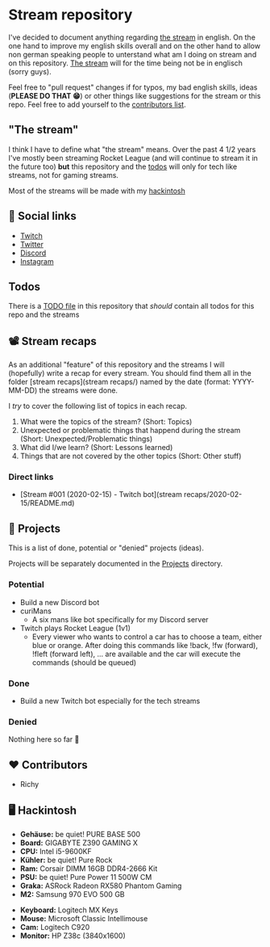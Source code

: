 # Stream repository

I've decided to document anything regarding [the stream](#the-stream) in english. On the one hand to improve my english skills overall and on the other hand to allow non german speaking people to unterstand what am I doing on stream and on this repository. [The stream](#the-stream) will for the time being not be in englisch (sorry guys).

Feel free to "pull request" changes if for typos, my bad english skills, ideas (**PLEASE DO THAT 😁**) or other things like suggestions for the stream or this repo. Feel free to add yourself to the [contributors list](#-contributors).

## "The stream"

I think I have to define what "the stream" means. Over the past 4 1/2 years I've mostly been streaming Rocket League (and will continue to stream it in the future too) **but** this repository and the [todos](#todos) will only for tech like streams, not for gaming streams.

Most of the streams will be made with my [hackintosh](#-hackintosh)

## 🔗 Social links

-   [Twitch](https://www.twitch.tv/curi0sDE)
-   [Twitter](https://www.twitter.com/curi0sDE)
-   [Discord](https://discord.gg/curi0sDE)
-   [Instagram](https://www.instagram.com/curi0sDE)

## Todos

There is a [TODO file](TODO) in this repository that _should_ contain all todos for this repo and the streams

## 📽️ Stream recaps

As an additional "feature" of this repository and the streams I will (hopefully) write a recap for every stream. You should find them all in the folder [stream recaps](stream recaps/) named by the date (format: YYYY-MM-DD) the streams were done.

I _try_ to cover the following list of topics in each recap.

1. What were the topics of the stream? (Short: Topics)
2. Unexpected or problematic things that happend during the stream (Short: Unexpected/Problematic things)
3. What did I/we learn? (Short: Lessons learned)
4. Things that are not covered by the other topics (Short: Other stuff)

### Direct links

-   [Stream #001 (2020-02-15) - Twitch bot](stream recaps/2020-02-15/README.md)

## 🚧 Projects

This is a list of done, potential or "denied" projects (ideas).

Projects will be separately documented in the [Projects](projects/) directory.

### Potential

-   Build a new Discord bot
-   curiMans
    -   A six mans like bot specifically for my Discord server
-   Twitch plays Rocket League (1v1)
    -   Every viewer who wants to control a car has to choose a team, either blue or orange. After doing this commands like !back, !fw (forward), !fleft (forward left), ... are available and the car will execute the commands (should be queued)

### Done

-   Build a new Twitch bot especially for the tech streams

### Denied

Nothing here so far 🤗

## ❤️ Contributors

-   Richy

## 🖥️ Hackintosh

-   **Gehäuse:** be quiet! PURE BASE 500
-   **Board:** GIGABYTE Z390 GAMING X
-   **CPU:** Intel i5-9600KF
-   **Kühler:** be quiet! Pure Rock
-   **Ram:** Corsair DIMM 16GB DDR4-2666 Kit
-   **PSU:** be quiet! Pure Power 11 500W CM
-   **Graka:** ASRock Radeon RX580 Phantom Gaming
-   **M2:** Samsung 970 EVO 500 GB

*   **Keyboard:** Logitech MX Keys
*   **Mouse:** Microsoft Classic Intellimouse
*   **Cam:** Logitech C920
*   **Monitor:** HP Z38c (3840x1600)
